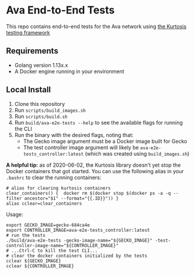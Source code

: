 # Ava End-to-End Tests
This repo contains end-to-end tests for the Ava network using [the Kurtosis testing framework](https://github.com/kurtosis-tech/kurtosis)

## Requirements
* Golang version 1.13x.x
* A Docker engine running in your environment

## Local Install
1. Clone this repository
1. Run `scripts/build_images.sh`
1. Run `scripts/build.sh`
1. Run `build/ava-e2e-tests --help` to see the available flags for running the CLI
1. Run the binary with the desired flags, noting that:
    * The Gecko image argument must be a Docker image built for Gecko
    * The test controller image argument will likely be `ava-e2e-tests_controller:latest` (which was created using `build_images.sh`)

**A helpful tip:** as of 2020-06-02, the Kurtosis library doesn't yet stop the Docker containers that got started. You can use the following alias in your `.bashrc` to clear the running containers:

```
# alias for clearing kurtosis containers 
clear_containers() {  docker rm $(docker stop $(docker ps -a -q --filter ancestor="$1" --format="{{.ID}}")) } 
alias cclear=clear_containers
```

Usage:
```
export GECKO_IMAGE=gecko-684ca4e
export CONTROLLER_IMAGE=ava-e2e-tests_controller:latest
# run the tests
./build/ava-e2e-tests -gecko-image-name="${GECKO_IMAGE}" -test-controller-image-name="${CONTROLLER_IMAGE}"
# ...Ctrl-C to kill the test CLI...
# clear the docker containers initialized by the tests
cclear ${GECKO_IMAGE} 
cclear ${CONTROLLER_IMAGE} 
```
